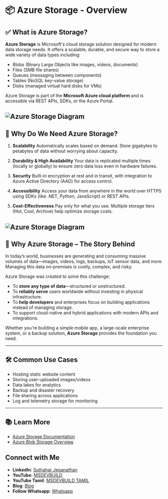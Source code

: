 # 📦 Azure Storage - Overview

## ✅ What is Azure Storage?

**Azure Storage** is Microsoft's cloud storage solution designed for modern data storage needs. It offers a scalable, durable, and secure way to store a wide variety of data types including:

* Blobs (Binary Large Objects like images, videos, documents)
* Files (SMB file shares)
* Queues (messaging between components)
* Tables (NoSQL key-value storage)
* Disks (managed virtual hard disks for VMs)

Azure Storage is part of the **Microsoft Azure cloud platform** and is accessible via REST APIs, SDKs, or the Azure Portal.

![Azure Storage Diagram](https://github.com/jssuthahar/MSDEVBUILD-Doc/blob/main/AZURE/Storage/image/Azure%20Storage%20Options.png)
---

## 🚀 Why Do We Need Azure Storage?

1. **Scalability**
   Automatically scales based on demand. Store gigabytes to petabytes of data without worrying about capacity.

2. **Durability & High Availability**
   Your data is replicated multiple times (locally or globally) to ensure zero data loss even in hardware failures.

3. **Security**
   Built-in encryption at rest and in transit, with integration to Azure Active Directory (AAD) for access control.

4. **Accessibility**
   Access your data from anywhere in the world over HTTPS using SDKs (like .NET, Python, JavaScript) or REST APIs.

5. **Cost-Effectiveness**
   Pay only for what you use. Multiple storage tiers (Hot, Cool, Archive) help optimize storage costs.

![Azure Storage Diagram](https://github.com/jssuthahar/MSDEVBUILD-Doc/blob/main/AZURE/Storage/image/Benefits%20of%20Azure%20Storage.png)
---

## 📖 Why Azure Storage – The Story Behind

In today’s world, businesses are generating and consuming massive volumes of data—images, videos, logs, backups, IoT sensor data, and more. Managing this data on-premises is costly, complex, and risky.

Azure Storage was created to solve this challenge:

* To **store any type of data**—structured or unstructured.
* To **reliably serve** users worldwide without investing in physical infrastructure.
* To **help developers** and enterprises focus on building applications instead of managing storage.
* To support cloud-native and hybrid applications with modern APIs and integrations.

Whether you're building a simple mobile app, a large-scale enterprise system, or a backup solution, **Azure Storage** provides the foundation you need.

---

## 🛠️ Common Use Cases

* Hosting static website content
* Storing user-uploaded images/videos
* Data lakes for analytics
* Backup and disaster recovery
* File sharing across applications
* Log and telemetry storage for monitoring

---

## 📚 Learn More

* [Azure Storage Documentation](https://learn.microsoft.com/en-us/azure/storage/)
* [Azure Blob Storage Overview](https://learn.microsoft.com/en-us/azure/storage/blobs/storage-blobs-overview)

## Connect with Me
- **LinkedIn**: [Suthahar Jeganathan](https://www.linkedin.com/in/jssuthahar/)
- **YouTube**: [MSDEVBUILD](https://www.youtube.com/@MSDEVBUILD)
- **YouTube Tamil**: [MSDEVBUILD TAMIL](https://www.youtube.com/@MSDEVBUILDTamil)
- **Blog**: [Blog](https://www.msdevbuild.com/)
- **Follow Whatsapp**: [Whatsapp](https://www.whatsapp.com/channel/0029Va5j2rHEFeXcTlUhQB0J)
